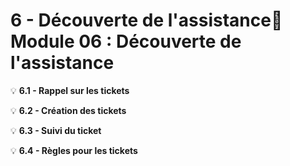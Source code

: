 # 6 - Découverte de l'assistance📘 **Module 06 : Découverte de l'assistance**



💡 **6.1 - Rappel sur les tickets**



💡 **6.2 - Création des tickets**



💡 **6.3 - Suivi du ticket**



💡 **6.4 - Règles pour les tickets**
